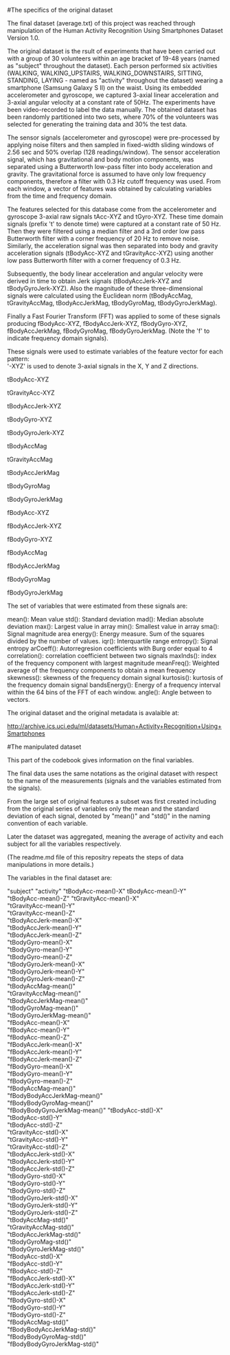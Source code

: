 #The specifics of the original dataset

The final dataset (average.txt) of this project was reached through manipulation of the Human Activity Recognition Using Smartphones Dataset
Version 1.0. 

The original dataset is the rsult of experiments that have been carried out with a group of 30 volunteers within an age bracket of 19-48 years (named as "subject" throughout the dataset). Each person performed six activities (WALKING, WALKING_UPSTAIRS, WALKING_DOWNSTAIRS, SITTING, STANDING, LAYING - named as "activity" throughout the dataset) wearing a smartphone (Samsung Galaxy S II) on the waist. Using its embedded accelerometer and gyroscope, we captured 3-axial linear acceleration and 3-axial angular velocity at a constant rate of 50Hz. The experiments have been video-recorded to label the data manually. The obtained dataset has been randomly partitioned into two sets, where 70% of the volunteers was selected for generating the training data and 30% the test data. 

The sensor signals (accelerometer and gyroscope) were pre-processed by applying noise filters and then sampled in fixed-width sliding windows of 2.56 sec and 50% overlap (128 readings/window). The sensor acceleration signal, which has gravitational and body motion components, was separated using a Butterworth low-pass filter into body acceleration and gravity. The gravitational force is assumed to have only low frequency components, therefore a filter with 0.3 Hz cutoff frequency was used. From each window, a vector of features was obtained by calculating variables from the time and frequency domain. 

The features selected for this database come from the accelerometer and gyroscope 3-axial raw signals tAcc-XYZ and tGyro-XYZ. These time domain signals (prefix 't' to denote time) were captured at a constant rate of 50 Hz. Then they were filtered using a median filter and a 3rd order low pass Butterworth filter with a corner frequency of 20 Hz to remove noise. Similarly, the acceleration signal was then separated into body and gravity acceleration signals (tBodyAcc-XYZ and tGravityAcc-XYZ) using another low pass Butterworth filter with a corner frequency of 0.3 Hz. 

Subsequently, the body linear acceleration and angular velocity were derived in time to obtain Jerk signals (tBodyAccJerk-XYZ and tBodyGyroJerk-XYZ). Also the magnitude of these three-dimensional signals were calculated using the Euclidean norm (tBodyAccMag, tGravityAccMag, tBodyAccJerkMag, tBodyGyroMag, tBodyGyroJerkMag). 

Finally a Fast Fourier Transform (FFT) was applied to some of these signals producing fBodyAcc-XYZ, fBodyAccJerk-XYZ, fBodyGyro-XYZ, fBodyAccJerkMag, fBodyGyroMag, fBodyGyroJerkMag. (Note the 'f' to indicate frequency domain signals). 

These signals were used to estimate variables of the feature vector for each pattern:  
'-XYZ' is used to denote 3-axial signals in the X, Y and Z directions.

tBodyAcc-XYZ

tGravityAcc-XYZ

tBodyAccJerk-XYZ

tBodyGyro-XYZ

tBodyGyroJerk-XYZ

tBodyAccMag

tGravityAccMag

tBodyAccJerkMag

tBodyGyroMag

tBodyGyroJerkMag

fBodyAcc-XYZ

fBodyAccJerk-XYZ

fBodyGyro-XYZ

fBodyAccMag

fBodyAccJerkMag

fBodyGyroMag

fBodyGyroJerkMag

The set of variables that were estimated from these signals are: 

mean(): Mean value
std(): Standard deviation
mad(): Median absolute deviation 
max(): Largest value in array
min(): Smallest value in array
sma(): Signal magnitude area
energy(): Energy measure. Sum of the squares divided by the number of values. 
iqr(): Interquartile range 
entropy(): Signal entropy
arCoeff(): Autorregresion coefficients with Burg order equal to 4
correlation(): correlation coefficient between two signals
maxInds(): index of the frequency component with largest magnitude
meanFreq(): Weighted average of the frequency components to obtain a mean frequency
skewness(): skewness of the frequency domain signal 
kurtosis(): kurtosis of the frequency domain signal 
bandsEnergy(): Energy of a frequency interval within the 64 bins of the FFT of each window.
angle(): Angle between to vectors.

The original dataset and the original metadata is avalaible at:

http://archive.ics.uci.edu/ml/datasets/Human+Activity+Recognition+Using+Smartphones 

#The manipulated dataset

This part of the codebook gives information on the final variables.

The final data uses the same notations as the original dataset with respect to the name of the measurements (signals and the variables estimated from the signals).

From the large set of original features a subset was first created including from the original series of variables only the mean and the standard deviation of each signal, denoted by "mean()" and "std()" in the naming convention of each variable.

Later the dataset was aggregated, meaning the average of activity and each subject for all the variables respectively. 

(The readme.md file of this repositry repeats the steps of data manipulations in more details.)

The variables in the final dataset are:

"subject"
"activity"
"tBodyAcc-mean()-X"
tBodyAcc-mean()-Y"          
"tBodyAcc-mean()-Z"
"tGravityAcc-mean()-X"        
"tGravityAcc-mean()-Y"        
"tGravityAcc-mean()-Z"       
"tBodyAccJerk-mean()-X"       
"tBodyAccJerk-mean()-Y"       
"tBodyAccJerk-mean()-Z"       
"tBodyGyro-mean()-X"         
"tBodyGyro-mean()-Y"         
"tBodyGyro-mean()-Z"          
"tBodyGyroJerk-mean()-X"      
"tBodyGyroJerk-mean()-Y"     
"tBodyGyroJerk-mean()-Z"      
"tBodyAccMag-mean()"          
"tGravityAccMag-mean()"       
"tBodyAccJerkMag-mean()"     
"tBodyGyroMag-mean()"         
"tBodyGyroJerkMag-mean()"     
"fBodyAcc-mean()-X"           
"fBodyAcc-mean()-Y"          
"fBodyAcc-mean()-Z"           
"fBodyAccJerk-mean()-X"       
"fBodyAccJerk-mean()-Y"       
"fBodyAccJerk-mean()-Z"      
"fBodyGyro-mean()-X"          
"fBodyGyro-mean()-Y"          
"fBodyGyro-mean()-Z"          
"fBodyAccMag-mean()"         
"fBodyBodyAccJerkMag-mean()"  
"fBodyBodyGyroMag-mean()"     
"fBodyBodyGyroJerkMag-mean()" 
"tBodyAcc-std()-X"           
"tBodyAcc-std()-Y"            
"tBodyAcc-std()-Z"            
"tGravityAcc-std()-X"         
"tGravityAcc-std()-Y"        
"tGravityAcc-std()-Z"         
"tBodyAccJerk-std()-X"        
"tBodyAccJerk-std()-Y"        
"tBodyAccJerk-std()-Z"       
"tBodyGyro-std()-X"           
"tBodyGyro-std()-Y"           
"tBodyGyro-std()-Z"          
"tBodyGyroJerk-std()-X"      
"tBodyGyroJerk-std()-Y"       
"tBodyGyroJerk-std()-Z"       
"tBodyAccMag-std()"           
"tGravityAccMag-std()"       
"tBodyAccJerkMag-std()"      
"tBodyGyroMag-std()"          
"tBodyGyroJerkMag-std()"     
"fBodyAcc-std()-X"           
"fBodyAcc-std()-Y"            
"fBodyAcc-std()-Z"            
"fBodyAccJerk-std()-X"        
"fBodyAccJerk-std()-Y"       
"fBodyAccJerk-std()-Z"        
"fBodyGyro-std()-X"           
"fBodyGyro-std()-Y"          
"fBodyGyro-std()-Z"          
"fBodyAccMag-std()"           
"fBodyBodyAccJerkMag-std()"   
"fBodyBodyGyroMag-std()"      
"fBodyBodyGyroJerkMag-std()" 

